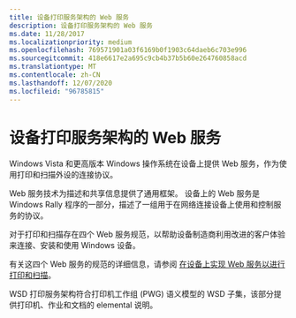 ```yaml
---
title: 设备打印服务架构的 Web 服务
description: 设备打印服务架构的 Web 服务
ms.date: 11/28/2017
ms.localizationpriority: medium
ms.openlocfilehash: 769571901a03f6169b0f1903c64daeb6c703e996
ms.sourcegitcommit: 418e6617e2a695c9cb4b37b5b60e264760858acd
ms.translationtype: MT
ms.contentlocale: zh-CN
ms.lasthandoff: 12/07/2020
ms.locfileid: "96785815"
---
```

# <a name="web-services-for-devices-print-service-schema"></a>设备打印服务架构的 Web 服务


Windows Vista 和更高版本 Windows 操作系统在设备上提供 Web 服务，作为使用打印和扫描外设的连接协议。

Web 服务技术为描述和共享信息提供了通用框架。 设备上的 Web 服务是 Windows Rally 程序的一部分，描述了一组用于在网络连接设备上使用和控制服务的协议。

对于打印和扫描存在四个 Web 服务规范，以帮助设备制造商利用改进的客户体验来连接、安装和使用 Windows 设备。

有关这四个 Web 服务的规范的详细信息，请参阅 [在设备上实现 Web 服务以进行打印和扫描](/windows-hardware/design/whitepapers/implementing-web-services-on-devices-for-printing)。

WSD 打印服务架构符合打印机工作组 (PWG) 语义模型的 WSD 子集，该部分提供打印机、作业和文档的 elemental 说明。

 

